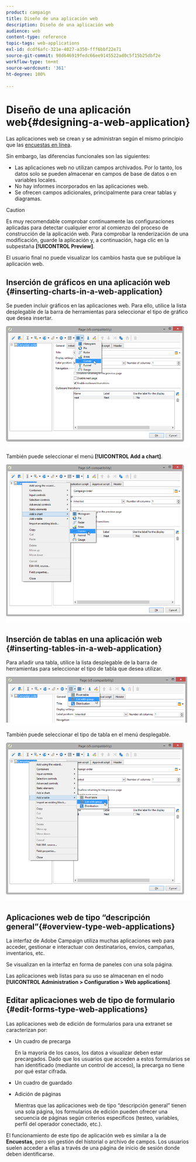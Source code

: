```yaml
---
product: campaign
title: Diseño de una aplicación web
description: Diseño de una aplicación web
audience: web
content-type: reference
topic-tags: web-applications
exl-id: dcdf6afc-321e-4027-a350-fff6bbf22e71
source-git-commit: 98d646919fedc66ee9145522ad0c5f15b25dbf2e
workflow-type: tm+mt
source-wordcount: '361'
ht-degree: 100%

---
```


# Diseño de una aplicación web{#designing-a-web-application}

Las aplicaciones web se crean y se administran según el mismo principio que las [encuestas en línea](../../web/using/about-surveys.md).

Sin embargo, las diferencias funcionales son las siguientes:

* Las aplicaciones web no utilizan campos archivados. Por lo tanto, los datos solo se pueden almacenar en campos de base de datos o en variables locales.
* No hay informes incorporados en las aplicaciones web.
* Se ofrecen campos adicionales, principalmente para crear tablas y diagramas.

>[!CAUTION]
>
>Es muy recomendable comprobar continuamente las configuraciones aplicadas para detectar cualquier error al comienzo del proceso de construcción de la aplicación web. Para comprobar la renderización de una modificación, guarde la aplicación y, a continuación, haga clic en la subpestaña **[!UICONTROL Preview]**.
>
>El usuario final no puede visualizar los cambios hasta que se publique la aplicación web.

## Inserción de gráficos en una aplicación web {#inserting-charts-in-a-web-application}

Se pueden incluir gráficos en las aplicaciones web. Para ello, utilice la lista desplegable de la barra de herramientas para seleccionar el tipo de gráfico que desea insertar.

![](assets/s_ncs_admin_webapps_bar_graph.png)

También puede seleccionar el menú **[!UICONTROL Add a chart]**.

![](assets/s_ncs_admin_webapps_graph.png)

## Inserción de tablas en una aplicación web {#inserting-tables-in-a-web-application}

Para añadir una tabla, utilice la lista desplegable de la barra de herramientas para seleccionar el tipo de tabla que desea utilizar.

![](assets/s_ncs_admin_webapps_bar_table.png)

También puede seleccionar el tipo de tabla en el menú desplegable.

![](assets/s_ncs_admin_webapps_table.png)

## Aplicaciones web de tipo “descripción general”{#overview-type-web-applications}

La interfaz de Adobe Campaign utiliza muchas aplicaciones web para acceder, gestionar e interactuar con destinatarios, envíos, campañas, inventarios, etc.

Se visualizan en la interfaz en forma de paneles con una sola página.

Las aplicaciones web listas para su uso se almacenan en el nodo **[!UICONTROL Administration > Configuration > Web applications]**.

## Editar aplicaciones web de tipo de formulario {#edit-forms-type-web-applications}

Las aplicaciones web de edición de formularios para una extranet se caracterizan por:

* Un cuadro de precarga

   En la mayoría de los casos, los datos a visualizar deben estar precargados. Dado que los usuarios que acceden a estos formularios se han identificado (mediante un control de acceso), la precarga no tiene por qué estar cifrada.

* Un cuadro de guardado
* Adición de páginas

   Mientras que las aplicaciones web de tipo “descripción general” tienen una sola página, los formularios de edición pueden ofrecer una secuencia de páginas según criterios específicos (testeo, variables, perfil del operador conectado, etc.).

El funcionamiento de este tipo de aplicación web es similar a la de **Encuestas**, pero sin gestión del historial o archivo de campos. Los usuarios suelen acceder a ellas a través de una página de inicio de sesión donde deben identificarse.
